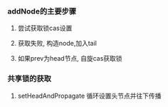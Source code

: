 ### addNode的主要步骤

1. 尝试获取锁cas设置

2. 获取失败, 构造node,加入tail

3. 如果prev为head节点, 自旋cas获取锁

### 共享锁的获取

1. setHeadAndPropagate 循环设置头节点并往下传播